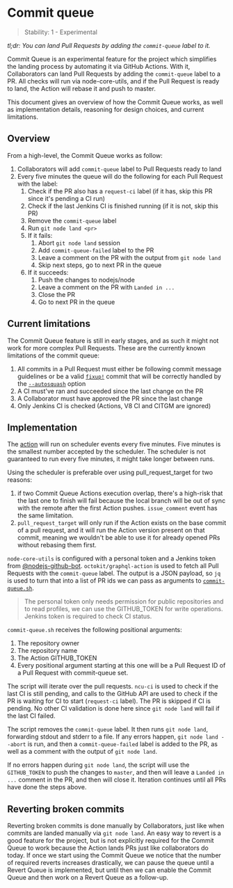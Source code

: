 # Commit queue

> Stability: 1 - Experimental

*tl;dr: You can land Pull Requests by adding the `commit-queue` label to it.*

Commit Queue is an experimental feature for the project which simplifies the
landing process by automating it via GitHub Actions. With it, Collaborators can
land Pull Requests by adding the `commit-queue` label to a PR. All
checks will run via node-core-utils, and if the Pull Request is ready to land,
the Action will rebase it and push to master.

This document gives an overview of how the Commit Queue works, as well as
implementation details, reasoning for design choices, and current limitations.

## Overview

From a high-level, the Commit Queue works as follow:

1. Collaborators will add `commit-queue` label to Pull Requests ready to land
2. Every five minutes the queue will do the following for each Pull Request
   with the label:
   1. Check if the PR also has a `request-ci` label (if it has, skip this PR
      since it's pending a CI run)
   2. Check if the last Jenkins CI is finished running (if it is not, skip this
      PR)
   3. Remove the `commit-queue` label
   4. Run `git node land <pr>`
   5. If it fails:
      1. Abort `git node land` session
      2. Add `commit-queue-failed` label to the PR
      3. Leave a comment on the PR with the output from `git node land`
      4. Skip next steps, go to next PR in the queue
   6. If it succeeds:
      1. Push the changes to nodejs/node
      2. Leave a comment on the PR with `Landed in ...`
      3. Close the PR
      4. Go to next PR in the queue

## Current limitations

The Commit Queue feature is still in early stages, and as such it might not
work for more complex Pull Requests. These are the currently known limitations
of the commit queue:

1. All commits in a Pull Request must either be following commit message
   guidelines or be a valid [`fixup!`](https://git-scm.com/docs/git-commit#Documentation/git-commit.txt---fixupltcommitgt)
   commit that will be correctly handled by the [`--autosquash`](https://git-scm.com/docs/git-rebase#Documentation/git-rebase.txt---autosquash)
   option
2. A CI must've ran and succeeded since the last change on the PR
3. A Collaborator must have approved the PR since the last change
4. Only Jenkins CI is checked (Actions, V8 CI and CITGM are ignored)

## Implementation

The [action](../../.github/workflows/commit-queue.yml) will run on scheduler
events every five minutes. Five minutes is the smallest number accepted by
the scheduler. The scheduler is not guaranteed to run every five minutes, it
might take longer between runs.

Using the scheduler is preferable over using pull_request_target for two
reasons:

1. if two Commit Queue Actions execution overlap, there's a high-risk that
   the last one to finish will fail because the local branch will be out of
   sync with the remote after the first Action pushes. `issue_comment` event
   has the same limitation.
2. `pull_request_target` will only run if the Action exists on the base commit
    of a pull request, and it will run the Action version present on that
    commit, meaning we wouldn't be able to use it for already opened PRs
    without rebasing them first.

`node-core-utils` is configured with a personal token and
a Jenkins token from
[@nodejs-github-bot](https://github.com/nodejs/github-bot).
`octokit/graphql-action` is used to fetch all Pull Requests with the
`commit-queue` label. The output is a JSON payload, so `jq` is used to turn
that into a list of PR ids we can pass as arguments to
[`commit-queue.sh`](../../tools/actions/commit-queue.sh).

> The personal token only needs permission for public repositories and to read
> profiles, we can use the GITHUB_TOKEN for write operations. Jenkins token is
> required to check CI status.

`commit-queue.sh` receives the following positional arguments:

1. The repository owner
2. The repository name
3. The Action GITHUB_TOKEN
4. Every positional argument starting at this one will be a Pull Request ID of
    a Pull Request with commit-queue set.

The script will iterate over the pull requests. `ncu-ci` is used to check if
the last CI is still pending, and calls to the GitHub API are used to check if
the PR is waiting for CI to start (`request-ci` label). The PR is skipped if CI
is pending. No other CI validation is done here since `git node land` will fail
if the last CI failed.

The script removes the `commit-queue` label. It then runs `git node land`,
forwarding stdout and stderr to a file. If any errors happen,
`git node land --abort` is run, and then a `commit-queue-failed` label is added
to the PR, as well as a comment with the output of `git node land`.

If no errors happen during `git node land`, the script will use the
`GITHUB_TOKEN` to push the changes to `master`, and then will leave a
`Landed in ...` comment in the PR, and then will close it. Iteration continues
until all PRs have done the steps above.

## Reverting broken commits

Reverting broken commits is done manually by Collaborators, just like when
commits are landed manually via `git node land`. An easy way to revert is a
good feature for the project, but is not explicitly required for the Commit
Queue to work because the Action lands PRs just like collaborators do today. If
once we start using the Commit Queue we notice that the number of required
reverts increases drastically, we can pause the queue until a Revert Queue is
implemented, but until then we can enable the Commit Queue and then work on a
Revert Queue as a follow-up.
